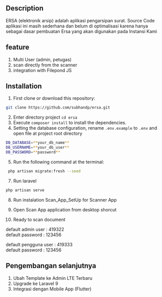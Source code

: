 
## Description

ERSA (elektronik arsip) adalah aplikasi pengarsipan surat. 
Source Code aplikasi ini masih sederhana dan belum di optimalisasi karena hanya sebagai dasar pembuatan Ersa yang akan digunakan pada Instansi Kami

## feature
1. Multi User (admin, petugas)
2. scan directly from the scanner
3. integration with Filepond JS

## Installation

1. First clone or download this repository:
```bash
git clone https://github.com/subhandp/ersa.git
```
2. Enter directory project `cd ersa`
3. Execute `composer install` to install the dependencies.
4. Setting the database configuration, rename `.env.example` to `.env` and open file at project root directory
```bash
DB_DATABASE=**your_db_name**
DB_USERNAME=**your_db_user**
DB_PASSWORD=**password**
```
5. Run the following command at the terminal:
```bash
 php artisan migrate:fresh --seed
```
7. Run laravel
```bash
php artisan serve
```

8. Run instalation Scan_App_SetUp for Scanner App

9. Open Scan App application from desktop shorcut

10. Ready to scan document


default admin user : 419322 <br>
default password : 123456

default pengguna user : 419333<br>
default password : 123456

## Pengembangan selanjutnya
1. Ubah Template ke Admin LTE Terbaru
2. Upgrade ke Laravel 9
3. Integrasi dengan Mobile App (Flutter)

